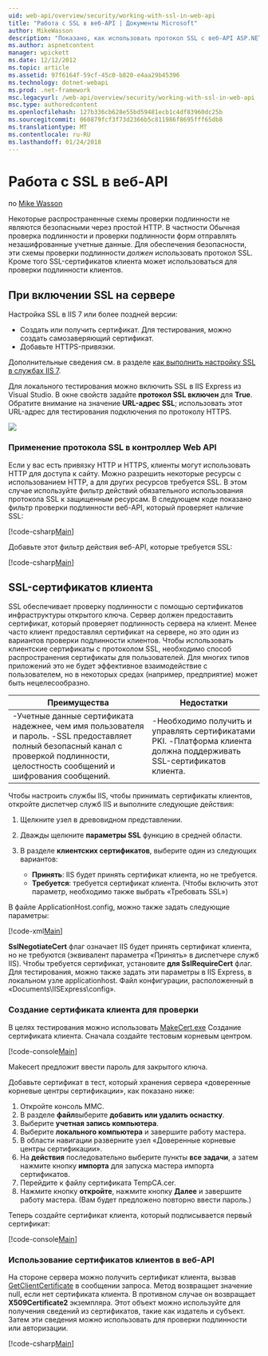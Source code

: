 ```yaml
---
uid: web-api/overview/security/working-with-ssl-in-web-api
title: "Работа с SSL в веб-API | Документы Microsoft"
author: MikeWasson
description: "Показано, как использовать протокол SSL с веб-API ASP.NET, в том числе с использованием SSL-сертификатов клиента."
ms.author: aspnetcontent
manager: wpickett
ms.date: 12/12/2012
ms.topic: article
ms.assetid: 97f6164f-59cf-45c0-b820-e4aa29b45396
ms.technology: dotnet-webapi
ms.prod: .net-framework
msc.legacyurl: /web-api/overview/security/working-with-ssl-in-web-api
msc.type: authoredcontent
ms.openlocfilehash: 127b336cb628e55bd59481ecb1c4df83960dc25b
ms.sourcegitcommit: 060879fcf3f73d2366b5c811986f8695fff65db8
ms.translationtype: MT
ms.contentlocale: ru-RU
ms.lasthandoff: 01/24/2018
---
```

<a name="working-with-ssl-in-web-api"></a>Работа с SSL в веб-API
====================
по [Mike Wasson](https://github.com/MikeWasson)

Некоторые распространенные схемы проверки подлинности не являются безопасными через простой HTTP. В частности Обычная проверка подлинности и проверки подлинности форм отправлять незашифрованные учетные данные. Для обеспечения безопасности, эти схемы проверки подлинности *должен* использовать протокол SSL. Кроме того SSL-сертификатов клиента может использоваться для проверки подлинности клиентов.

## <a name="enabling-ssl-on-the-server"></a>При включении SSL на сервере

Настройка SSL в IIS 7 или более поздней версии:

- Создать или получить сертификат. Для тестирования, можно создать самозаверяющий сертификат.
- Добавьте HTTPS-привязки.

Дополнительные сведения см. в разделе [как выполнить настройку SSL в службах IIS 7](https://www.iis.net/learn/manage/configuring-security/how-to-set-up-ssl-on-iis).

Для локального тестирования можно включить SSL в IIS Express из Visual Studio. В окне свойств задайте **протокол SSL включен** для **True**. Обратите внимание на значение **URL-адрес SSL**; использовать этот URL-адрес для тестирования подключения по протоколу HTTPS.

![](working-with-ssl-in-web-api/_static/image1.png)

### <a name="enforcing-ssl-in-a-web-api-controller"></a>Применение протокола SSL в контроллер Web API

Если у вас есть привязку HTTP и HTTPS, клиенты могут использовать HTTP для доступа к сайту. Можно разрешить некоторые ресурсы с использованием HTTP, а для других ресурсов требуется SSL. В этом случае используйте фильтр действий обязательного использования протокола SSL к защищенным ресурсам. В следующем коде показано фильтр проверки подлинности веб-API, который проверяет наличие SSL:

[!code-csharp[Main](working-with-ssl-in-web-api/samples/sample1.cs)]

Добавьте этот фильтр действия веб-API, которые требуется SSL:

[!code-csharp[Main](working-with-ssl-in-web-api/samples/sample2.cs)]

## <a name="ssl-client-certificates"></a>SSL-сертификатов клиента

SSL обеспечивает проверку подлинности с помощью сертификатов инфраструктуры открытого ключа. Сервер должен предоставить сертификат, который проверяет подлинность сервера на клиент. Менее часто клиент предоставлял сертификат на сервере, но это один из вариантов проверки подлинности клиентов. Чтобы использовать клиентские сертификаты с протоколом SSL, необходимо способ распространения сертификаты для пользователей. Для многих типов приложений это не будет эффективное взаимодействие с пользователем, но в некоторых средах (например, предприятие) может быть нецелесообразно.

| Преимущества | Недостатки |
| --- | --- |
| -Учетные данные сертификата надежнее, чем имя пользователя и пароль. -SSL предоставляет полный безопасный канал с проверкой подлинности, целостность сообщений и шифрования сообщений. | -Необходимо получить и управлять сертификатами PKI. -Платформа клиента должна поддерживать SSL-сертификатов клиента. |

Чтобы настроить службы IIS, чтобы принимать сертификаты клиентов, откройте диспетчер служб IIS и выполните следующие действия:

1. Щелкните узел в древовидном представлении.
2. Дважды щелкните **параметры SSL** функцию в средней области.
3. В разделе **клиентских сертификатов**, выберите один из следующих вариантов: 

    - **Принять**: IIS будет принять сертификат клиента, но не требуется.
    - **Требуется**: требуется сертификат клиента. (Чтобы включить этот параметр, необходимо также выбрать «Требовать SSL»)

В файле ApplicationHost.config, можно также задать следующие параметры:

[!code-xml[Main](working-with-ssl-in-web-api/samples/sample3.xml)]

**SslNegotiateCert** флаг означает IIS будет принять сертификат клиента, но не требуются (эквивалент параметра «Принять» в диспетчере служб IIS). Чтобы требуется сертификат, установите **для SslRequireCert** флаг. Для тестирования, можно также задать эти параметры в IIS Express, в локальном узле applicationhost. Файл конфигурации, расположенный в «Documents\IISExpress\config».

### <a name="creating-a-client-certificate-for-testing"></a>Создание сертификата клиента для проверки

В целях тестирования можно использовать [MakeCert.exe](https://msdn.microsoft.com/library/bfsktky3.aspx) Создание сертификата клиента. Сначала создайте тестовым корневым центром.

[!code-console[Main](working-with-ssl-in-web-api/samples/sample4.cmd)]

Makecert предложит ввести пароль для закрытого ключа.

Добавьте сертификат в тест, который хранения сервера «доверенные корневые центры сертификации», как показано ниже:

1. Откройте консоль MMC.
2. В разделе **файл**выберите **добавить или удалить оснастку**.
3. Выберите **учетная запись компьютера**.
4. Выберите **локального компьютера** и завершите работу мастера.
5. В области навигации разверните узел «Доверенные корневые центры сертификации».
6. На **действия** последовательно выберите пункты **все задачи**, а затем нажмите кнопку **импорта** для запуска мастера импорта сертификатов.
7. Перейдите к файлу сертификата TempCA.cer.
8. Нажмите кнопку **откройте**, нажмите кнопку **Далее** и завершите работу мастера. (Вам будет предложено повторно ввести пароль.)

Теперь создайте сертификат клиента, который подписывается первый сертификат:

[!code-console[Main](working-with-ssl-in-web-api/samples/sample5.cmd)]

### <a name="using-client-certificates-in-web-api"></a>Использование сертификатов клиентов в веб-API

На стороне сервера можно получить сертификат клиента, вызвав [GetClientCertificate](https://msdn.microsoft.com/library/system.net.http.httprequestmessageextensions.getclientcertificate.aspx) в сообщении запроса. Метод возвращает значение null, если нет сертификата клиента. В противном случае он возвращает **X509Certificate2** экземпляра. Этот объект можно используйте для получения сведений из сертификатов, такие как издатель и субъект. Затем эти сведения можно использовать для проверки подлинности или авторизации.

[!code-csharp[Main](working-with-ssl-in-web-api/samples/sample6.cs)]
